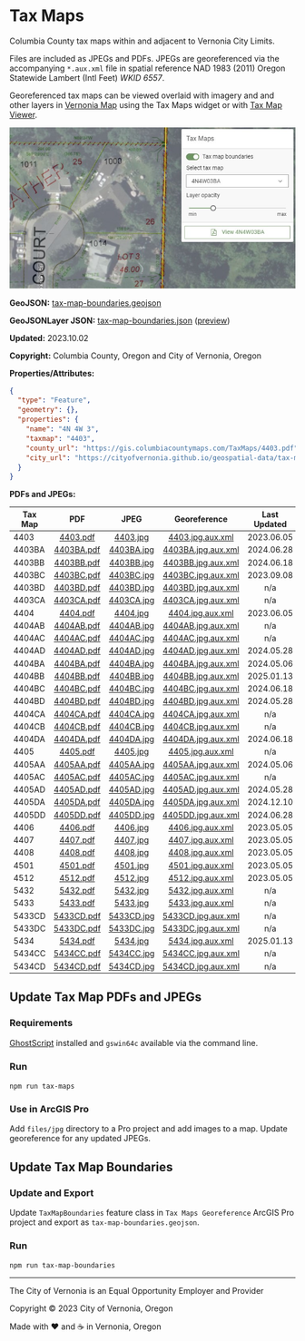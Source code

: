 # Tax Maps

Columbia County tax maps within and adjacent to Vernonia City Limits.

Files are included as JPEGs and PDFs. JPEGs are georeferenced via the accompanying `*.aux.xml` file in spatial reference NAD 1983 (2011) Oregon Statewide Lambert (Intl Feet) _WKID 6557_.

Georeferenced tax maps can be viewed overlaid with imagery and and other layers in [Vernonia Map](https://map.vernonia-or.gov/) using the Tax Maps widget or with [Tax Map Viewer](https://vernonia-tax-map-viewer.netlify.app/).

![Tax Maps](screenshot.jpg 'Tax Maps')

**GeoJSON:** [tax-map-boundaries.geojson](tax-map-boundaries.geojson)

**GeoJSONLayer JSON:** [tax-map-boundaries.json](tax-map-boundaries.json) ([preview](../preview.html?geojson=https%3A%2F%2Fcityofvernonia.github.io%2Fgeospatial-data%2Ftax-maps%2Ftax-map-boundaries.json))

**Updated:** 2023.10.02

**Copyright:** Columbia County, Oregon and City of Vernonia, Oregon

**Properties/Attributes:**

```json
{
  "type": "Feature",
  "geometry": {},
  "properties": {
    "name": "4N 4W 3",
    "taxmap": "4403",
    "county_url": "https://gis.columbiacountymaps.com/TaxMaps/4403.pdf",
    "city_url": "https://cityofvernonia.github.io/geospatial-data/tax-maps/files/pdf/4403.pdf"
  }
}
```

**PDFs and JPEGs:**

| Tax Map |                PDF                 |                JPEG                |                    Georeference                    | Last Updated |
| ------- | :--------------------------------: | :--------------------------------: | :------------------------------------------------: | :----------: |
| 4403    |   [4403.pdf](files/pdf/4403.pdf)   |   [4403.jpg](files/jpg/4403.jpg)   |   [4403.jpg.aux.xml](files/jpg/4403.jpg.aux.xml)   |  2023.06.05  |
| 4403BA  | [4403BA.pdf](files/pdf/4403BA.pdf) | [4403BA.jpg](files/jpg/4403BA.jpg) | [4403BA.jpg.aux.xml](files/jpg/4403BA.jpg.aux.xml) |  2024.06.28  |
| 4403BB  | [4403BB.pdf](files/pdf/4403BB.pdf) | [4403BB.jpg](files/jpg/4403BB.jpg) | [4403BB.jpg.aux.xml](files/jpg/4403BB.jpg.aux.xml) |  2024.06.18  |
| 4403BC  | [4403BC.pdf](files/pdf/4403BC.pdf) | [4403BC.jpg](files/jpg/4403BC.jpg) | [4403BC.jpg.aux.xml](files/jpg/4403BC.jpg.aux.xml) |  2023.09.08  |
| 4403BD  | [4403BD.pdf](files/pdf/4403BD.pdf) | [4403BD.jpg](files/jpg/4403BD.jpg) | [4403BD.jpg.aux.xml](files/jpg/4403BD.jpg.aux.xml) |     n/a      |
| 4403CA  | [4403CA.pdf](files/pdf/4403CA.pdf) | [4403CA.jpg](files/jpg/4403CA.jpg) | [4403CA.jpg.aux.xml](files/jpg/4403CA.jpg.aux.xml) |     n/a      |
| 4404    |   [4404.pdf](files/pdf/4404.pdf)   |   [4404.jpg](files/jpg/4404.jpg)   |   [4404.jpg.aux.xml](files/jpg/4404.jpg.aux.xml)   |  2023.06.05  |
| 4404AB  | [4404AB.pdf](files/pdf/4404AB.pdf) | [4404AB.jpg](files/jpg/4404AB.jpg) | [4404AB.jpg.aux.xml](files/jpg/4404AB.jpg.aux.xml) |     n/a      |
| 4404AC  | [4404AC.pdf](files/pdf/4404AC.pdf) | [4404AC.jpg](files/jpg/4404AC.jpg) | [4404AC.jpg.aux.xml](files/jpg/4404AC.jpg.aux.xml) |     n/a      |
| 4404AD  | [4404AD.pdf](files/pdf/4404AD.pdf) | [4404AD.jpg](files/jpg/4404AD.jpg) | [4404AD.jpg.aux.xml](files/jpg/4404AD.jpg.aux.xml) |  2024.05.28  |
| 4404BA  | [4404BA.pdf](files/pdf/4404BA.pdf) | [4404BA.jpg](files/jpg/4404BA.jpg) | [4404BA.jpg.aux.xml](files/jpg/4404BA.jpg.aux.xml) |  2024.05.06  |
| 4404BB  | [4404BB.pdf](files/pdf/4404BB.pdf) | [4404BB.jpg](files/jpg/4404BB.jpg) | [4404BB.jpg.aux.xml](files/jpg/4404BB.jpg.aux.xml) |  2025.01.13  |
| 4404BC  | [4404BC.pdf](files/pdf/4404BC.pdf) | [4404BC.jpg](files/jpg/4404BC.jpg) | [4404BC.jpg.aux.xml](files/jpg/4404BC.jpg.aux.xml) |  2024.06.18  |
| 4404BD  | [4404BD.pdf](files/pdf/4404BD.pdf) | [4404BD.jpg](files/jpg/4404BD.jpg) | [4404BD.jpg.aux.xml](files/jpg/4404BD.jpg.aux.xml) |  2024.05.28  |
| 4404CA  | [4404CA.pdf](files/pdf/4404CA.pdf) | [4404CA.jpg](files/jpg/4404CA.jpg) | [4404CA.jpg.aux.xml](files/jpg/4404CA.jpg.aux.xml) |     n/a      |
| 4404CB  | [4404CB.pdf](files/pdf/4404CB.pdf) | [4404CB.jpg](files/jpg/4404CB.jpg) | [4404CB.jpg.aux.xml](files/jpg/4404CB.jpg.aux.xml) |     n/a      |
| 4404DA  | [4404DA.pdf](files/pdf/4404DA.pdf) | [4404DA.jpg](files/jpg/4404DA.jpg) | [4404DA.jpg.aux.xml](files/jpg/4404DA.jpg.aux.xml) |  2024.06.18  |
| 4405    |   [4405.pdf](files/pdf/4405.pdf)   |   [4405.jpg](files/jpg/4405.jpg)   |   [4405.jpg.aux.xml](files/jpg/4405.jpg.aux.xml)   |     n/a      |
| 4405AA  | [4405AA.pdf](files/pdf/4405AA.pdf) | [4405AA.jpg](files/jpg/4405AA.jpg) | [4405AA.jpg.aux.xml](files/jpg/4405AA.jpg.aux.xml) |  2024.05.06  |
| 4405AC  | [4405AC.pdf](files/pdf/4405AC.pdf) | [4405AC.jpg](files/jpg/4405AC.jpg) | [4405AC.jpg.aux.xml](files/jpg/4405AC.jpg.aux.xml) |     n/a      |
| 4405AD  | [4405AD.pdf](files/pdf/4405AD.pdf) | [4405AD.jpg](files/jpg/4405AD.jpg) | [4405AD.jpg.aux.xml](files/jpg/4405AD.jpg.aux.xml) |  2024.05.28  |
| 4405DA  | [4405DA.pdf](files/pdf/4405DA.pdf) | [4405DA.jpg](files/jpg/4405DA.jpg) | [4405DA.jpg.aux.xml](files/jpg/4405DA.jpg.aux.xml) |  2024.12.10  |
| 4405DD  | [4405DD.pdf](files/pdf/4405DD.pdf) | [4405DD.jpg](files/jpg/4405DD.jpg) | [4405DD.jpg.aux.xml](files/jpg/4405DD.jpg.aux.xml) |  2024.06.28  |
| 4406    |   [4406.pdf](files/pdf/4406.pdf)   |   [4406.jpg](files/jpg/4406.jpg)   |   [4406.jpg.aux.xml](files/jpg/4406.jpg.aux.xml)   |  2023.05.05  |
| 4407    |   [4407.pdf](files/pdf/4407.pdf)   |   [4407.jpg](files/jpg/4407.jpg)   |   [4407.jpg.aux.xml](files/jpg/4407.jpg.aux.xml)   |  2023.05.05  |
| 4408    |   [4408.pdf](files/pdf/4408.pdf)   |   [4408.jpg](files/jpg/4408.jpg)   |   [4408.jpg.aux.xml](files/jpg/4408.jpg.aux.xml)   |  2023.05.05  |
| 4501    |   [4501.pdf](files/pdf/4501.pdf)   |   [4501.jpg](files/jpg/4501.jpg)   |   [4501.jpg.aux.xml](files/jpg/4501.jpg.aux.xml)   |  2023.05.05  |
| 4512    |   [4512.pdf](files/pdf/4512.pdf)   |   [4512.jpg](files/jpg/4512.jpg)   |   [4512.jpg.aux.xml](files/jpg/4512.jpg.aux.xml)   |  2023.05.05  |
| 5432    |   [5432.pdf](files/pdf/5432.pdf)   |   [5432.jpg](files/jpg/5432.jpg)   |   [5432.jpg.aux.xml](files/jpg/5432.jpg.aux.xml)   |     n/a      |
| 5433    |   [5433.pdf](files/pdf/5433.pdf)   |   [5433.jpg](files/jpg/5433.jpg)   |   [5433.jpg.aux.xml](files/jpg/5433.jpg.aux.xml)   |     n/a      |
| 5433CD  | [5433CD.pdf](files/pdf/5433CD.pdf) | [5433CD.jpg](files/jpg/5433CD.jpg) | [5433CD.jpg.aux.xml](files/jpg/5433CD.jpg.aux.xml) |     n/a      |
| 5433DC  | [5433DC.pdf](files/pdf/5433DC.pdf) | [5433DC.jpg](files/jpg/5433DC.jpg) | [5433DC.jpg.aux.xml](files/jpg/5433DC.jpg.aux.xml) |     n/a      |
| 5434    |   [5434.pdf](files/pdf/5434.pdf)   |   [5434.jpg](files/jpg/5434.jpg)   |   [5434.jpg.aux.xml](files/jpg/5434.jpg.aux.xml)   |  2025.01.13  |
| 5434CC  | [5434CC.pdf](files/pdf/5434CC.pdf) | [5434CC.jpg](files/jpg/5434CC.jpg) | [5434CC.jpg.aux.xml](files/jpg/5434CC.jpg.aux.xml) |     n/a      |
| 5434CD  | [5434CD.pdf](files/pdf/5434CD.pdf) | [5434CD.jpg](files/jpg/5434CD.jpg) | [5434CD.jpg.aux.xml](files/jpg/5434CD.jpg.aux.xml) |     n/a      |

## Update Tax Map PDFs and JPEGs

### Requirements

[GhostScript](https://ghostscript.com/download.html) installed and `gswin64c` available via the command line.

### Run

```shell
npm run tax-maps
```

### Use in ArcGIS Pro

Add `files/jpg` directory to a Pro project and add images to a map. Update georeference for any updated JPEGs.

## Update Tax Map Boundaries

### Update and Export

Update `TaxMapBoundaries` feature class in `Tax Maps Georeference` ArcGIS Pro project and export as `tax-map-boundaries.geojson`.

### Run

```shell
npm run tax-map-boundaries
```

---

The City of Vernonia is an Equal Opportunity Employer and Provider

Copyright © 2023 City of Vernonia, Oregon

Made with :heart: and :coffee: in Vernonia, Oregon
